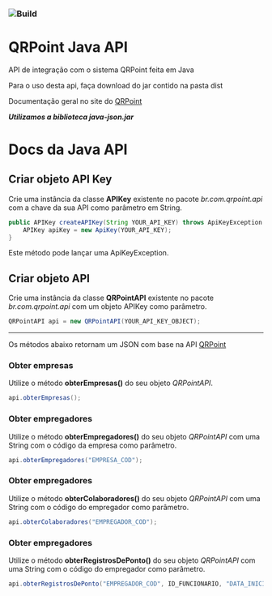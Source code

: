 ### ![Build](https://api.travis-ci.org/arieldossantos/QRPoint-API-Java.svg?branch=master)
# QRPoint Java API

API de integração com o sistema QRPoint feita em Java

Para o uso desta api, faça download do jar contido na pasta dist

Documentação geral no site do [QRPoint](https://api.qrpoint.com.br/docs/)

***Utilizamos a biblioteca java-json.jar***

# Docs da Java API


## Criar objeto API Key

Crie uma instância da classe **APIKey** existente no pacote _br.com.qrpoint.api_ com a chave da sua API como parâmetro em String.

```java
public APIKey createAPIKey(String YOUR_API_KEY) throws ApiKeyException {
    APIKey apiKey = new ApiKey(YOUR_API_KEY);
}
```
Este método pode lançar uma ApiKeyException.

## Criar objeto API

Crie uma instância da classe **QRPointAPI** existente no pacote _br.com.qrpoint.api_ com um objeto APIKey como parâmetro.

```java
QRPointAPI api = new QRPointAPI(YOUR_API_KEY_OBJECT);
```
___
Os métodos abaixo retornam um JSON com base na API [QRPoint](https://api.qrpoint.com.br/docs/)

### Obter empresas

Utilize o método **obterEmpresas()** do seu objeto _QRPointAPI_.

```java
api.obterEmpresas();
```

### Obter empregadores

Utilize o método **obterEmpregadores()** do seu objeto _QRPointAPI_ com uma String com o código da empresa como parâmetro.

```java
api.obterEmpregadores("EMPRESA_COD");
```

### Obter empregadores

Utilize o método **obterColaboradores()** do seu objeto _QRPointAPI_ com uma String com o código do empregador como parâmetro. 

```java
api.obterColaboradores("EMPREGADOR_COD");
```

### Obter empregadores

Utilize o método **obterRegistrosDePonto()** do seu objeto _QRPointAPI_ com uma String com o código do empregador como parâmetro. 

```java
api.obterRegistrosDePonto("EMPREGADOR_COD", ID_FUNCIONARIO, "DATA_INICIO", "DATA_FIM");
```

